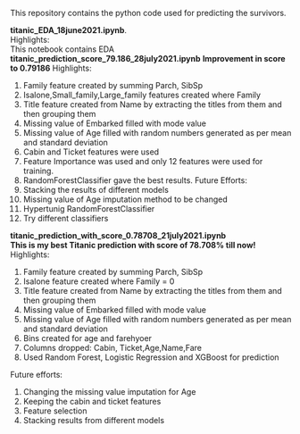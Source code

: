 This repository contains the python code used for predicting the survivors.   



**titanic_EDA_18june2021.ipynb**.  
Highlights:   
This notebook contains EDA   
**titanic_prediction_score_79.186_28july2021.ipynb**
**Improvement in score to 0.79186**
Highlights:
1. Family feature created by summing Parch, SibSp
2. Isalone,Small_family,Large_family features created where Family 
3. Title feature created from Name by extracting the titles from them and then grouping them
5. Missing value of Embarked filled with mode value
6. Missing value of Age filled with random numbers generated as per mean and standard deviation
7. Cabin and Ticket features were used
8. Feature Importance was used and only 12 features were used for training.
9. RandomForestClassifier gave the best results.
Future Efforts:
1. Stacking the results of different models
2. Missing value of Age imputation method to be changed
3. Hypertunig RandomForestClassifier
4. Try different classifiers



**titanic_prediction_with_score_0.78708_21july2021.ipynb**   
**This is my best Titanic prediction with score of 78.708% till now!**   
Highlights:
1. Family feature created by summing Parch, SibSp
2. Isalone feature created where Family = 0
3. Title feature created from Name by extracting the titles from them and then grouping them
5. Missing value of Embarked filled with mode value
6. Missing value of Age filled with random numbers generated as per mean and standard deviation
7. Bins created for age and farehyoer
8. Columns dropped: Cabin, Ticket,Age,Name,Fare
9. Used Random Forest, Logistic Regression and XGBoost for prediction

Future efforts:
1. Changing the missing value imputation for Age 
2. Keeping the cabin and ticket features
3. Feature selection
4. Stacking results from different models



